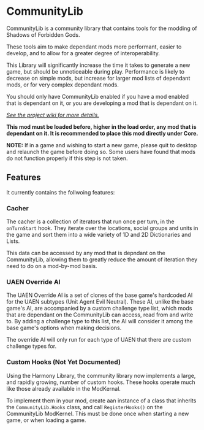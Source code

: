# CommunityLib
CommunityLib is a community library that contains tools for the modding of Shadows of Forbidden Gods.

These tools aim to make dependant mods more performant, easier to develop, and to allow for a greater degree of interoperability.

This Library will significantly increase the time it takes to generate a new game, but should be unnoticeable during play. Performance is likely to decrease on simple mods, but increase for larger mod lists of dependant mods, or for very complex dependant mods.

You should only have CommunityLib enabled if you have a mod enabled that is dependant on it, or you are developing a mod that is dependant on it.

*[See the project wiki for more details.](https://github.com/ilikegoodfood/CommunityLib/wiki)*

**This mod must be loaded before, higher in the load order, any mod that is dependant on it. It is recommended to place this mod directly under Core.**

**NOTE:** If in a game and wishing to start a new game, please quit to desktop and relaunch the game before doing so. Some users have found that mods do not function properly if this step is not taken.

## Features
It currently contains the follwoing features:

### Cacher
The cacher is a collection of iterators that run once per turn, in the `onTurnStart` hook. They iterate over the locations, social groups and units in the game and sort them into a wide variety of 1D and 2D Dictionaries and Lists.

This data can be accessed by any mod that is depndant on the CommunityLib, allowing them to greatly reduce the amount of iteration they need to do on a mod-by-mod basis.

### UAEN Override AI
The UAEN Override AI is a set of clones of the base game's hardcoded AI for the UAEN subtypes (Unit Agent Evil Neutral). These AI, unlike the base game's AI, are accompanied by a custom challenge type list, which mods that are dependant on the CommunityLib can access, read from and write to. By adding a challenge type to this list, the AI will consider it among the base game's options when making decisions.

The override AI will only run for each type of UAEN that there are custom challenge types for.

### Custom Hooks (Not Yet Documented)
Using the Harmony Library, the community library now implements a large, and rapidly growing, number of custom hooks. These hooks operate much like those already available in the ModKernal.

To implement them in your mod, create aan instance of a class that inherits the `CommunityLib.Hooks` class, and call `RegisterHooks()` on the CommunityLib ModKernel. This must be done once when starting a new game, or when loading a game.

